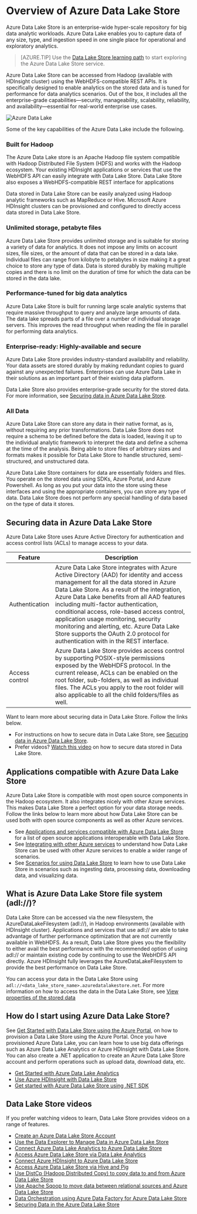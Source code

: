 <properties
   pageTitle="Overview of Azure Data Lake Store | Azure"
   description="Understand what is Azure Data Lake Store and the value it provides over other data stores"
   services="data-lake-store"
   documentationCenter=""
   authors="nitinme"
   manager="jhubbard"
   editor="cgronlun"/>

<tags
   ms.service="data-lake-store"
   ms.devlang="na"
   ms.topic="get-started-article"
   ms.tgt_pltfrm="na"
   ms.workload="big-data"
   ms.date="08/02/2016"
   ms.author="nitinme"/>

# Overview of Azure Data Lake Store

Azure Data Lake Store is an enterprise-wide hyper-scale repository for big data analytic workloads. Azure Data Lake enables you to capture data of any size, type, and ingestion speed in one single place for operational and exploratory analytics.

> [AZURE.TIP] Use the [Data Lake Store learning path](https://azure.microsoft.com/documentation/learning-paths/data-lake-store-self-guided-training/) to start exploring the Azure Data Lake Store service.

Azure Data Lake Store can be accessed from Hadoop (available with HDInsight cluster) using the WebHDFS-compatible REST APIs. It is specifically designed to enable analytics on the stored data and is tuned for performance for data analytics scenarios. Out of the box, it includes all the enterprise-grade capabilities—security, manageability, scalability, reliability, and availability—essential for real-world enterprise use cases.


![Azure Data Lake](./media/data-lake-store-overview/data-lake-store-concept.png)

Some of the key capabilities of the Azure Data Lake include the following.

### Built for Hadoop

The Azure Data Lake store is an Apache Hadoop file system compatible with Hadoop Distributed File System (HDFS) and works with the Hadoop ecosystem.  Your existing HDInsight applications or services that use the WebHDFS API can easily integrate with Data Lake Store. Data Lake Store also exposes a WebHDFS-compatible REST interface for applications

Data stored in Data Lake Store can be easily analyzed using Hadoop analytic frameworks such as MapReduce or Hive. Microsoft Azure HDInsight clusters can be provisioned and configured to directly access data stored in Data Lake Store.

### Unlimited storage, petabyte files

Azure Data Lake Store provides unlimited storage and is suitable for storing a variety of data for analytics. It does not impose any limits on account sizes, file sizes, or the amount of data that can be stored in a data lake. Individual files can range from kilobyte to petabytes in size making it a great choice to store any type of data. Data is stored durably by making multiple copies and there is no limit on the duration of time for which the data can be stored in the data lake.

### Performance-tuned for big data analytics

Azure Data Lake Store is built for running large scale analytic systems that require massive throughput to query and analyze large amounts of data. The data lake spreads parts of a file over a number of individual storage servers. This improves the read throughput when reading the file in parallel for performing data analytics.


### Enterprise-ready: Highly-available and secure

Azure Data Lake Store provides industry-standard availability and reliability. Your data assets are stored durably by making redundant copies to guard against any unexpected failures. Enterprises can use Azure Data Lake in their solutions as an important part of their existing data platform.

Data Lake Store also provides enterprise-grade security for the stored data. For more information, see [Securing data in Azure Data Lake Store](#DataLakeStoreSecurity).


### All Data

Azure Data Lake Store can store any data in their native format, as is, without requiring any prior transformations. Data Lake Store does not require a schema to be defined before the data is loaded, leaving it up to the individual analytic framework to interpret the data and define a schema at the time of the analysis. Being able to store files of arbitrary sizes and formats makes it possible for Data Lake Store to handle structured, semi-structured, and unstructured data.

Azure Data Lake Store containers for data are essentially folders and files. You operate on the stored data using SDKs, Azure Portal, and Azure Powershell. As long as you put your data into the store using these interfaces and using the appropriate containers, you can store any type of data. Data Lake Store does not perform any special handling of data based on the type of data it stores.


## <a name="DataLakeStoreSecurity"></a>Securing data in Azure Data Lake Store

Azure Data Lake Store uses Azure Active Directory for authentication and access control lists (ACLs) to manage access to your data.

| Feature                                 | Description 							 |
|-----------------------------------------|------------------------------------------|
| Authentication | Azure Data Lake Store integrates with Azure Active Directory (AAD) for identity and access management for all the data stored in Azure Data Lake Store. As a result of the integration, Azure Data Lake benefits from all AAD features including multi-factor authentication, conditional access, role-based access control, application usage monitoring, security monitoring and alerting, etc. Azure Data Lake Store supports the OAuth 2.0 protocol for authentication with in the REST interface. |
| Access control                          | Azure Data Lake Store provides access control by supporting POSIX-style permissions exposed by the WebHDFS protocol. In the current release, ACLs can be enabled on the root folder, sub-folders, as well as individual files. The ACLs you apply to the root folder will also applicable to all the child folders/files as well.|

Want to learn more about securing data in Data Lake Store. Follow the links below.

* For instructions on how to secure data in Data Lake Store, see [Securing data in Azure Data Lake Store](data-lake-store-secure-data.md).
* Prefer videos? [Watch this video](https://mix.office.com/watch/1q2mgzh9nn5lx) on how to secure data stored in Data Lake Store.

## Applications compatible with Azure Data Lake Store

Azure Data Lake Store is compatible with most open source components in the Hadoop ecosystem. It also integrates nicely with other Azure services. This makes Data Lake Store a perfect option for your data storage needs. Follow the links below to learn more about how Data Lake Store can be used both with open source components as well as other Azure services.

* See [Applications and services compatible with Azure Data Lake Store](data-lake-store-compatible-oss-other-applications.md) for a list of open source applications interoperable with Data Lake Store.
* See [Integrating with other Azure services](data-lake-store-integrate-with-other-services.md) to understand how Data Lake Store can be used with other Azure services to enable a wider range of scenarios.
* See [Scenarios for using Data Lake Store](data-lake-store-data-scenarios.md) to learn how to use Data Lake Store in scenarios such as ingesting data, processing data, downloading data, and visualizing data.

## What is Azure Data Lake Store file system (adl://)?

Data Lake Store can be accessed via the new filesystem, the AzureDataLakeFilesystem (adl://), in Hadoop environments (available with HDInsight cluster). Applications and services that use adl:// are able to take advantage of further performance optimization that are not currently available in WebHDFS. As a result, Data Lake Store gives you the flexibility to either avail the best performance with the recommended option of using adl:// or maintain existing code by continuing to use the WebHDFS API directly. Azure HDInsight fully leverages the AzureDataLakeFilesystem to provide the best performance on Data Lake Store.

You can access your data in the Data Lake Store using `adl://<data_lake_store_name>.azuredatalakestore.net`. For more information on how to access the data in the Data Lake Store, see [View properties of the stored data](data-lake-store-get-started-portal.md#properties)

## How do I start using Azure Data Lake Store?

See [Get Started with Data Lake Store using the Azure Portal](data-lake-store-get-started-portal.md), on how to provision a Data Lake Store using the Azure Portal. Once you have provisioned Azure Data Lake, you can learn how to use big data offerings such as Azure Data Lake Analytics or Azure HDInsight with Data Lake Store. You can also create a .NET application to create an Azure Data Lake Store account and perform operations such as upload data, download data, etc.

- [Get Started with Azure Data Lake Analytics](../data-lake-analytics/data-lake-analytics-get-started-portal.md)
- [Use Azure HDInsight with Data Lake Store](data-lake-store-hdinsight-hadoop-use-portal.md)
- [Get started with Azure Data Lake Store using .NET SDK](data-lake-store-get-started-net-sdk.md)


## Data Lake Store videos

If you prefer watching videos to learn, Data Lake Store provides videos on a range of features.

* [Create an Azure Data Lake Store Account](https://mix.office.com/watch/1k1cycy4l4gen)
* [Use the Data Explorer to Manage Data in Azure Data Lake Store](https://mix.office.com/watch/icletrxrh6pc)
* [Connect Azure Data Lake Analytics to Azure Data Lake Store](https://mix.office.com/watch/qwji0dc9rx9k)
* [Access Azure Data Lake Store via Data Lake Analytics](https://mix.office.com/watch/1n0s45up381a8)
* [Connect Azure HDInsight to Azure Data Lake Store](https://mix.office.com/watch/l93xri2yhtp2)
* [Access Azure Data Lake Store via Hive and Pig](https://mix.office.com/watch/1n9g5w0fiqv1q)
* [Use DistCp (Hadoop Distributed Copy) to copy data to and from Azure Data Lake Store](https://mix.office.com/watch/1liuojvdx6sie)
* [Use Apache Sqoop to move data between relational sources and Azure Data Lake Store](https://mix.office.com/watch/1butcdjxmu114)
* [Data Orchestration using Azure Data Factory for Azure Data Lake Store](https://mix.office.com/watch/1oa7le7t2u4ka)
* [Securing Data in the Azure Data Lake Store](https://mix.office.com/watch/1q2mgzh9nn5lx)



